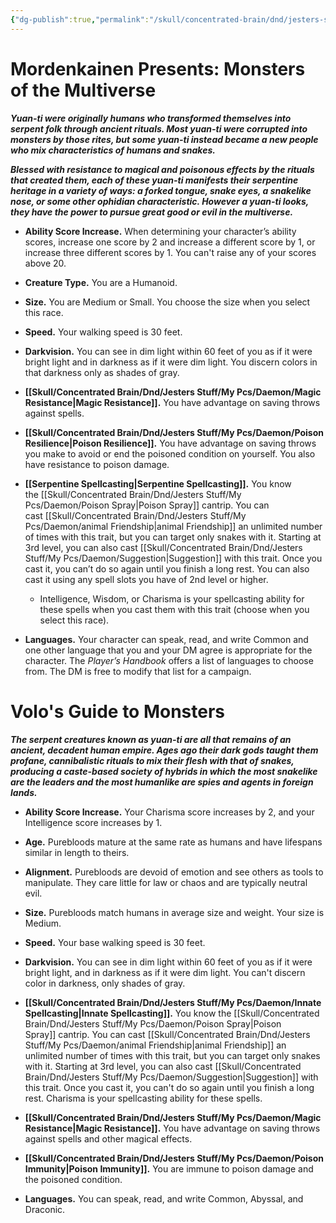```yaml
---
{"dg-publish":true,"permalink":"/skull/concentrated-brain/dnd/jesters-stuff/my-pcs/daemon/yuan-ti/","tags":["Tagless"],"noteIcon":""}
---
```



# Mordenkainen Presents: Monsters of the Multiverse

**_Yuan-ti were originally humans who transformed themselves into serpent folk through ancient rituals. Most yuan-ti were corrupted into monsters by those rites, but some yuan-ti instead became a new people who mix characteristics of humans and snakes._**

**_Blessed with resistance to magical and poisonous effects by the rituals that created them, each of these yuan-ti manifests their serpentine heritage in a variety of ways: a forked tongue, snake eyes, a snakelike nose, or some other ophidian characteristic. However a yuan-ti looks, they have the power to pursue great good or evil in the multiverse._**

- **Ability Score Increase.** When determining your character’s ability scores, increase one score by 2 and increase a different score by 1, or increase three different scores by 1. You can't raise any of your scores above 20.

- **Creature Type.** You are a Humanoid.

- **Size.** You are Medium or Small. You choose the size when you select this race.

- **Speed.** Your walking speed is 30 feet.

- **Darkvision.** You can see in dim light within 60 feet of you as if it were bright light and in darkness as if it were dim light. You discern colors in that darkness only as shades of gray.

- **[[Skull/Concentrated Brain/Dnd/Jesters Stuff/My Pcs/Daemon/Magic Resistance\|Magic Resistance]].** You have advantage on saving throws against spells.

- **[[Skull/Concentrated Brain/Dnd/Jesters Stuff/My Pcs/Daemon/Poison Resilience\|Poison Resilience]].** You have advantage on saving throws you make to avoid or end the poisoned condition on yourself. You also have resistance to poison damage.

- **[[Serpentine Spellcasting\|Serpentine Spellcasting]].** You know the [[Skull/Concentrated Brain/Dnd/Jesters Stuff/My Pcs/Daemon/Poison Spray\|Poison Spray]] cantrip. You can cast [[Skull/Concentrated Brain/Dnd/Jesters Stuff/My Pcs/Daemon/animal Friendship\|animal Friendship]] an unlimited number of times with this trait, but you can target only snakes with it. Starting at 3rd level, you can also cast [[Skull/Concentrated Brain/Dnd/Jesters Stuff/My Pcs/Daemon/Suggestion\|Suggestion]] with this trait. Once you cast it, you can’t do so again until you finish a long rest. You can also cast it using any spell slots you have of 2nd level or higher.
    - Intelligence, Wisdom, or Charisma is your spellcasting ability for these spells when you cast them with this trait (choose when you select this race).

- **Languages.** Your character can speak, read, and write Common and one other language that you and your DM agree is appropriate for the character. The _Player’s Handbook_ offers a list of languages to choose from. The DM is free to modify that list for a campaign.

# Volo's Guide to Monsters

_**The serpent creatures known as yuan-ti are all that remains of an ancient, decadent human empire. Ages ago their dark gods taught them profane, cannibalistic rituals to mix their flesh with that of snakes, producing a caste-based society of hybrids in which the most snakelike are the leaders and the most humanlike are spies and agents in foreign lands.**_

- **Ability Score Increase.** Your Charisma score increases by 2, and your Intelligence score increases by 1.

- **Age.** Purebloods mature at the same rate as humans and have lifespans similar in length to theirs.

- **Alignment.** Purebloods are devoid of emotion and see others as tools to manipulate. They care little for law or chaos and are typically neutral evil.

- **Size.** Purebloods match humans in average size and weight. Your size is Medium.

- **Speed.** Your base walking speed is 30 feet.

- **Darkvision.** You can see in dim light within 60 feet of you as if it were bright light, and in darkness as if it were dim light. You can't discern color in darkness, only shades of gray.

- **[[Skull/Concentrated Brain/Dnd/Jesters Stuff/My Pcs/Daemon/Innate Spellcasting\|Innate Spellcasting]].** You know the [[Skull/Concentrated Brain/Dnd/Jesters Stuff/My Pcs/Daemon/Poison Spray\|Poison Spray]] cantrip. You can cast [[Skull/Concentrated Brain/Dnd/Jesters Stuff/My Pcs/Daemon/animal Friendship\|animal Friendship]] an unlimited number of times with this trait, but you can target only snakes with it. Starting at 3rd level, you can also cast [[Skull/Concentrated Brain/Dnd/Jesters Stuff/My Pcs/Daemon/Suggestion\|Suggestion]] with this trait. Once you cast it, you can't do so again until you finish a long rest. Charisma is your spellcasting ability for these spells.

- **[[Skull/Concentrated Brain/Dnd/Jesters Stuff/My Pcs/Daemon/Magic Resistance\|Magic Resistance]].** You have advantage on saving throws against spells and other magical effects.

- **[[Skull/Concentrated Brain/Dnd/Jesters Stuff/My Pcs/Daemon/Poison Immunity\|Poison Immunity]].** You are immune to poison damage and the poisoned condition.

- **Languages.** You can speak, read, and write Common, Abyssal, and Draconic.